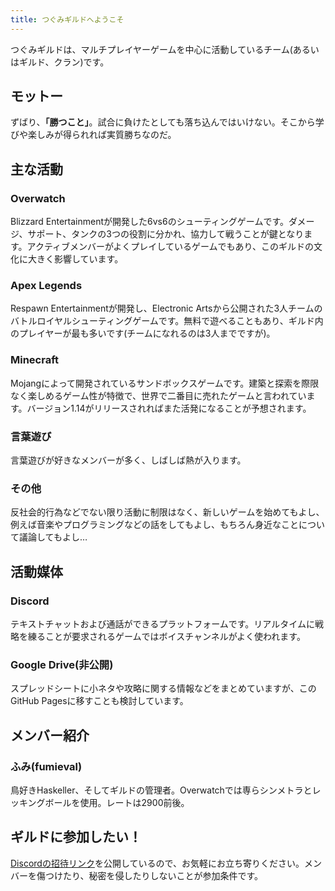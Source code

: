 ```yaml
---
title: つぐみギルドへようこそ
---
```


つぐみギルドは、マルチプレイヤーゲームを中心に活動しているチーム(あるいはギルド、クラン)です。

モットー
----

ずばり、__「勝つこと」__。試合に負けたとしても落ち込んではいけない。そこから学びや楽しみが得られれば実質勝ちなのだ。

主な活動
----

### Overwatch

Blizzard Entertainmentが開発した6vs6のシューティングゲームです。ダメージ、サポート、タンクの3つの役割に分かれ、協力して戦うことが鍵となります。アクティブメンバーがよくプレイしているゲームでもあり、このギルドの文化に大きく影響しています。

### Apex Legends

Respawn Entertainmentが開発し、Electronic Artsから公開された3人チームのバトルロイヤルシューティングゲームです。無料で遊べることもあり、ギルド内のプレイヤーが最も多いです(チームになれるのは3人までですが)。

### Minecraft

Mojangによって開発されているサンドボックスゲームです。建築と探索を際限なく楽しめるゲーム性が特徴で、世界で二番目に売れたゲームと言われています。バージョン1.14がリリースされればまた活発になることが予想されます。

### 言葉遊び

言葉遊びが好きなメンバーが多く、しばしば熱が入ります。

### その他

反社会的行為などでない限り活動に制限はなく、新しいゲームを始めてもよし、例えば音楽やプログラミングなどの話をしてもよし、もちろん身近なことについて議論してもよし…

活動媒体
----

### Discord

テキストチャットおよび通話ができるプラットフォームです。リアルタイムに戦略を練ることが要求されるゲームではボイスチャンネルがよく使われます。

### Google Drive(非公開)

スプレッドシートに小ネタや攻略に関する情報などをまとめていますが、このGitHub Pagesに移すことも検討しています。

メンバー紹介
----

### ふみ(fumieval)

鳥好きHaskeller、そしてギルドの管理者。Overwatchでは専らシンメトラとレッキングボールを使用。レートは2900前後。

ギルドに参加したい！
----

[Discordの招待リンク](https://discord.gg/fy9mZ7t)を公開しているので、お気軽にお立ち寄りください。メンバーを傷つけたり、秘密を侵したりしないことが参加条件です。
